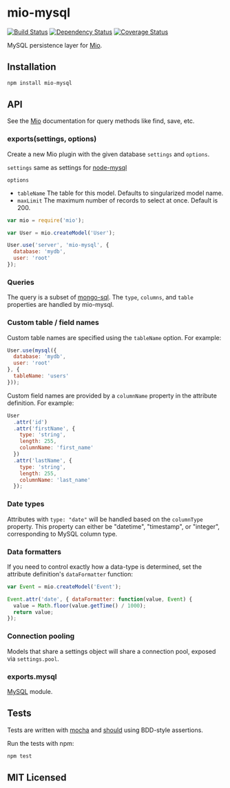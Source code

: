 # mio-mysql

[![Build Status](https://secure.travis-ci.org/alexmingoia/mio-mysql.png?branch=master)](http://travis-ci.org/alexmingoia/mio-mysql)
[![Dependency Status](https://david-dm.org/alexmingoia/mio-mysql.png)](http://david-dm.org/alexmingoia/mio-mysql)
[![Coverage Status](https://coveralls.io/repos/alexmingoia/mio-mysql/badge.png?branch=master)](https://coveralls.io/r/alexmingoia/mio-mysql?branch=master)

MySQL persistence layer for [Mio][0].

## Installation

```sh
npm install mio-mysql
```

## API

See the [Mio][0] documentation for query methods like find, save, etc.

### exports(settings, options)

Create a new Mio plugin with the given database `settings` and `options`.

`settings` same as settings for
[node-mysql](https://github.com/felixge/node-mysql/)

`options`
* `tableName` The table for this model. Defaults to singularized model name.
* `maxLimit` The maximum number of records to select at once. Default is 200.

```javascript
var mio = require('mio');

var User = mio.createModel('User');

User.use('server', 'mio-mysql', {
  database: 'mydb',
  user: 'root'
});
```

### Queries

The query is a subset of [mongo-sql](https://github.com/goodybag/mongo-sql).
The `type`, `columns`, and `table` properties are handled by mio-mysql.

### Custom table / field names

Custom table names are specified using the `tableName` option. For example:

```javascript
User.use(mysql({
  database: 'mydb',
  user: 'root'
}, {
  tableName: 'users'
}));
```

Custom field names are provided by a `columnName` property in the attribute
definition. For example:

```javascript
User
  .attr('id')
  .attr('firstName', {
    type: 'string',
    length: 255,
    columnName: 'first_name'
  })
  .attr('lastName', {
    type: 'string',
    length: 255,
    columnName: 'last_name'
  });
```

### Date types

Attributes with `type: "date"` will be handled based on the `columnType`
property. This property can either be "datetime", "timestamp", or "integer",
corresponding to MySQL column type.

### Data formatters

If you need to control exactly how a data-type is determined, set the attribute
definition's `dataFormatter` function:

```javascript
var Event = mio.createModel('Event');

Event.attr('date', { dataFormatter: function(value, Event) {
  value = Math.floor(value.getTime() / 1000);
  return value;
});
```

### Connection pooling

Models that share a settings object will share a connection pool, exposed via
`settings.pool`.

### exports.mysql

[MySQL](https://github.com/felixge/node-mysql) module.

## Tests

Tests are written with [mocha](https://github.com/visionmedia/mocha) and
[should](https://github.com/visionmedia/should.js) using BDD-style assertions.

Run the tests with npm:

```sh
npm test
```

## MIT Licensed

[0]: https://github.com/alexmingoia/mio/

